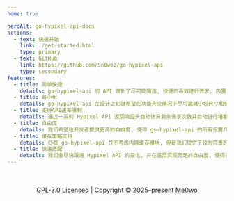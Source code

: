 ```yaml
---
home: true

heroAlt: go-hypixel-api-docs
actions:
  - text: 快速开始
    link: ./get-started.html
    type: primary
  - text: GitHub
    link: https://github.com/Sn0wo2/go-hypixel-api
    type: secondary
features:
  - title: 简单快捷
    details: go-hypixel-api 的 API 做到了尽可能简洁, 快速的高效进行开发, 内置了所有 Hypixel API 调用路径并封装成函数
  - title: 最小化
    details: go-hypixel-api 在设计之初就希望在功能齐全情况下尽可能减小包尺寸和依赖
  - title: 支持API速率限制
    details: 通过一系列 Hypixel API 返回响应头自动计算剩余请求次数并自动进行堵塞, 无需手动设置
  - title: 自由度
    details: 我们希望给开发者提供更高的自由度, 使得 go-hypixel-api 的所有设置几乎都可以自主调节, 并暴露底层函数
  - title: 缓存策略支持
    details: 尽管 go-hypixel-api 并不考虑内置缓存模块, 但是我们提供了较为完善的 Hook 和 Callback 机制, 允许开发者通过自己的缓存策略进行存储
  - title: 快速适配
    details: 我们会尽快跟进 Hypixel API 的变化, 并在底层实现充足的自由度, 使得开发者在项目未跟进时也能快速进行适配
---
```


<div style="text-align: center; margin-top: 3rem; font-size: 0.9rem;">
  <a href="https://www.gnu.org/licenses/gpl-3.0.html" target="_blank">GPL-3.0 Licensed</a> |
  Copyright © 2025–present
  <a href="https://github.com/Sn0wo2" target="_blank">Me0wo</a>
</div>
